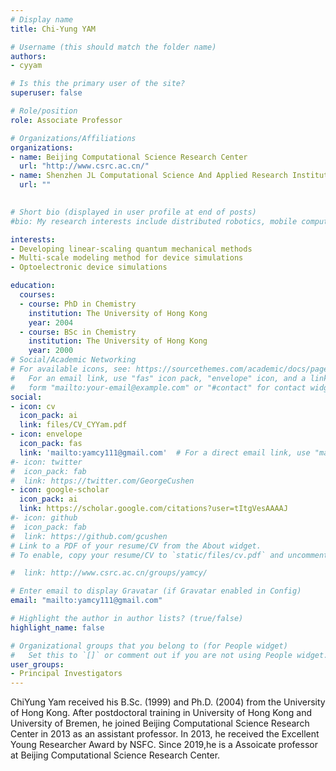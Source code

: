 ```yaml
---
# Display name
title: Chi-Yung YAM

# Username (this should match the folder name)
authors:
- cyyam

# Is this the primary user of the site?
superuser: false

# Role/position
role: Associate Professor

# Organizations/Affiliations
organizations:
- name: Beijing Computational Science Research Center
  url: "http://www.csrc.ac.cn/"
- name: Shenzhen JL Computational Science And Applied Research Institute
  url: ""
  

# Short bio (displayed in user profile at end of posts)
#bio: My research interests include distributed robotics, mobile computing and programmable matter.

interests:
- Developing linear-scaling quantum mechanical methods
- Multi-scale modeling method for device simulations
- Optoelectronic device simulations

education:
  courses:
  - course: PhD in Chemistry
    institution: The University of Hong Kong
    year: 2004
  - course: BSc in Chemistry
    institution: The University of Hong Kong
    year: 2000
# Social/Academic Networking
# For available icons, see: https://sourcethemes.com/academic/docs/page-builder/#icons
#   For an email link, use "fas" icon pack, "envelope" icon, and a link in the
#   form "mailto:your-email@example.com" or "#contact" for contact widget.
social:
- icon: cv
  icon_pack: ai
  link: files/CV_CYYam.pdf
- icon: envelope
  icon_pack: fas
  link: 'mailto:yamcy111@gmail.com'  # For a direct email link, use "mailto:test@example.org".
#- icon: twitter
#  icon_pack: fab
#  link: https://twitter.com/GeorgeCushen
- icon: google-scholar
  icon_pack: ai
  link: https://scholar.google.com/citations?user=tItgVesAAAAJ
#- icon: github
#  icon_pack: fab
#  link: https://github.com/gcushen
# Link to a PDF of your resume/CV from the About widget.
# To enable, copy your resume/CV to `static/files/cv.pdf` and uncomment the lines below.

#  link: http://www.csrc.ac.cn/groups/yamcy/

# Enter email to display Gravatar (if Gravatar enabled in Config)
email: "mailto:yamcy111@gmail.com"

# Highlight the author in author lists? (true/false)
highlight_name: false

# Organizational groups that you belong to (for People widget)
#   Set this to `[]` or comment out if you are not using People widget.
user_groups:
- Principal Investigators
---
```


ChiYung Yam received his B.Sc. (1999) and Ph.D. (2004) from the University of Hong Kong. After postdoctoral training in University of Hong Kong and University of Bremen, he joined Beijing Computational Science Research Center in 2013 as an assistant professor. In 2013, he received the Excellent Young Researcher Award by NSFC. Since 2019,he is a Assoicate professor at Beijing Computational Science Research Center.

